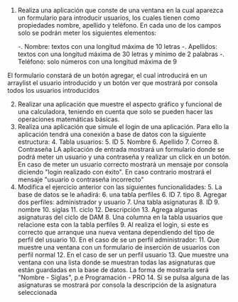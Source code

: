 1. Realiza una aplicación que conste de una ventana en la cual aparezca un formulario para introducir usuarios, los cuales tienen como propiedades nombre, apellido y teléfono. En cada uno de los campos solo se podrán meter los siguientes elementos:

	-. Nombre: textos con una longitud máxima de 10 letras
	-. Apellidos: textos con una longitud máxima de 30 letras y mínimo de 2 palabras
	-. Teléfono: solo números con una longitud máxima de 9

El formulario constará de un botón agregar, el cual introducirá en un arraylist el usuario introducido y un botón ver que mostrará por consola todos los usuarios introducidos

2. Realizar una aplicación que muestre el aspecto gráfico y funcional de una calculadora, teniendo en cuenta que solo se pueden hacer las operaciones matemáticas básicas. 
3. Realiza una aplicación que simule el login de una aplicación. Para ello la aplicación tendrá una conexión a base de datos con la siguiente estructura:
	4. Tabla usuarios: 
		5. ID
		5. Nombre
		6. Apellido
		7. Correo
		8. Contraseña
LA aplicación de entrada mostrará un formulario donde se podrá meter un usuario y una contraseña y realizar un click en un botón. En caso de meter un usuario correcto mostrará un mensaje por consola diciendo "login realizado con éxito". En caso contrario mostrará el mensaje "usuario o contraseña incorrecto"
4. Modifica el ejercicio anterior con las siguientes funcionalidades:
	5. La base de datos se le añadirá:
		6. una tabla perfiles
			6. ID
			7. tipo
			8. Agregar dos perfiles: administrador y usuario
		7. Una tabla asignaturas
			8. ID
			9. nombre
			10. siglas
			11. ciclo
			12. Descripción
			13. Agrega algunas asignaturas del ciclo de DAM
		8. Una columna en la tabla usuarios que relacione esta con la tabla perfiles
	9.  Al realiza el login, si este es correcto que arranque una nueva ventana dependiendo del tipo de perfil del usuario
		10.  En el caso de se un perfil administrador:
			11.  Que muestre una ventana con un formulario de inserción de usuarios con perfil normal
		12.  En el caso de ser un perfil usuario
			13.  Que muestre una ventana con una lista donde se muestran todas las asignaturas que están guardadas en la base de datos. La forma de mostrarla será "Nombre - Siglas", p.e Programación - PRO
			14.  Si se pulsa alguna de las asignaturas se mostrará por consola la descripción de la asignatura seleccionada